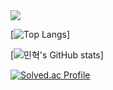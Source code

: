 <img src="https://capsule-render.vercel.app/api?type=모양&color=색상코드&height=높이&section=header&text=텍스트&fontSize=텍스트크기" />



[![Top Langs](https://github-readme-stats.vercel.app/api/top-langs/?username=bmh7190)]


[![민혁's GitHub stats](https://github-readme-stats.vercel.app/api?username=bmh7190)]

[![Solved.ac Profile](http://mazassumnida.wtf/api/v2/generate_badge?boj=bmh7190)](https://solved.ac/bmh7190/)


